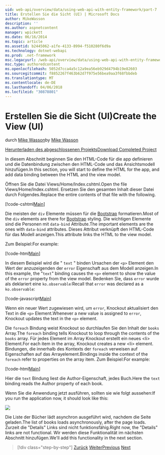```yaml
---
uid: web-api/overview/data/using-web-api-with-entity-framework/part-7
title: Erstellen Sie die Sicht (UI) | Microsoft Docs
author: MikeWasson
description: ''
ms.author: aspnetcontent
manager: wpickett
ms.date: 06/16/2014
ms.topic: article
ms.assetid: b2445062-a1fe-4133-8994-f510280f6d9a
ms.technology: dotnet-webapi
ms.prod: .net-framework
msc.legacyurl: /web-api/overview/data/using-web-api-with-entity-framework/part-7
msc.type: authoredcontent
ms.openlocfilehash: 5052d7cca4a5c12a9ea56eb929d4794b19e82603
ms.sourcegitcommit: f8852267f463b62d7f975e56bea9aa3f68fbbdeb
ms.translationtype: MT
ms.contentlocale: de-DE
ms.lasthandoff: 04/06/2018
ms.locfileid: "30878801"
---
```

<a name="create-the-view-ui"></a><span data-ttu-id="0b5ab-102">Erstellen Sie die Sicht (UI)</span><span class="sxs-lookup"><span data-stu-id="0b5ab-102">Create the View (UI)</span></span>
====================
<span data-ttu-id="0b5ab-103">durch [Mike Wasson](https://github.com/MikeWasson)</span><span class="sxs-lookup"><span data-stu-id="0b5ab-103">by [Mike Wasson](https://github.com/MikeWasson)</span></span>

[<span data-ttu-id="0b5ab-104">Herunterladen des abgeschlossenen Projekts</span><span class="sxs-lookup"><span data-stu-id="0b5ab-104">Download Completed Project</span></span>](https://github.com/MikeWasson/BookService)

<span data-ttu-id="0b5ab-105">In diesem Abschnitt beginnen Sie den HTML-Code für die app definieren und die Datenbindung zwischen den HTML-Code und das Ansichtsmodell hinzufügen.</span><span class="sxs-lookup"><span data-stu-id="0b5ab-105">In this section, you will start to define the HTML for the app, and add data binding between the HTML and the view model.</span></span>

<span data-ttu-id="0b5ab-106">Öffnen Sie die Datei Views/Home/Index.cshtml.</span><span class="sxs-lookup"><span data-stu-id="0b5ab-106">Open the file Views/Home/Index.cshtml.</span></span> <span data-ttu-id="0b5ab-107">Ersetzen Sie den gesamten Inhalt dieser Datei durch Folgendes.</span><span class="sxs-lookup"><span data-stu-id="0b5ab-107">Replace the entire contents of that file with the following.</span></span>

[!code-cshtml[Main](part-7/samples/sample1.cshtml)]

<span data-ttu-id="0b5ab-108">Die meisten der `div` Elemente müssen für die [Bootstrap](http://getbootstrap.com/) formatieren.</span><span class="sxs-lookup"><span data-stu-id="0b5ab-108">Most of the `div` elements are there for [Bootstrap](http://getbootstrap.com/) styling.</span></span> <span data-ttu-id="0b5ab-109">Die wichtigen Elemente sind die Personen mit `data-bind` Attribute.</span><span class="sxs-lookup"><span data-stu-id="0b5ab-109">The important elements are the ones with `data-bind` attributes.</span></span> <span data-ttu-id="0b5ab-110">Dieses Attribut verknüpft den HTML-Code für das Modell anzeigen.</span><span class="sxs-lookup"><span data-stu-id="0b5ab-110">This attribute links the HTML to the view model.</span></span>

<span data-ttu-id="0b5ab-111">Zum Beispiel:</span><span class="sxs-lookup"><span data-stu-id="0b5ab-111">For example:</span></span>

[!code-html[Main](part-7/samples/sample2.html)]

<span data-ttu-id="0b5ab-112">In diesem Beispiel wird die &quot; `text` &quot; binden Ursachen der `<p>` Element den Wert der anzuzeigenden der `error` Eigenschaft aus dem Modell anzeigen.</span><span class="sxs-lookup"><span data-stu-id="0b5ab-112">In this example, the &quot;`text`&quot; binding causes the `<p>` element to show the value of the `error` property from the view model.</span></span> <span data-ttu-id="0b5ab-113">Bedenken Sie, dass `error` wurde als deklariert eine `ko.observable`:</span><span class="sxs-lookup"><span data-stu-id="0b5ab-113">Recall that `error` was declared as a `ko.observable`:</span></span>

[!code-javascript[Main](part-7/samples/sample3.js)]

<span data-ttu-id="0b5ab-114">Wenn ein neuer Wert zugewiesen wird, um `error`, Knockout aktualisiert den Text in die `<p>` Element.</span><span class="sxs-lookup"><span data-stu-id="0b5ab-114">Whenever a new value is assigned to `error`, Knockout updates the text in the `<p>` element.</span></span>

<span data-ttu-id="0b5ab-115">Die `foreach` Bindung weist Knockout so durchlaufen Sie den Inhalt der `books` Array.</span><span class="sxs-lookup"><span data-stu-id="0b5ab-115">The `foreach` binding tells Knockout to loop through the contents of the `books` array.</span></span> <span data-ttu-id="0b5ab-116">Für jedes Element im Array Knockout erstellt ein neues &lt;li&gt; Element.</span><span class="sxs-lookup"><span data-stu-id="0b5ab-116">For each item in the array, Knockout creates a new &lt;li&gt; element.</span></span> <span data-ttu-id="0b5ab-117">Bindungen, die innerhalb des Kontexts der `foreach` verweisen auf Eigenschaften auf das Arrayelement.</span><span class="sxs-lookup"><span data-stu-id="0b5ab-117">Bindings inside the context of the `foreach` refer to properties on the array item.</span></span> <span data-ttu-id="0b5ab-118">Zum Beispiel:</span><span class="sxs-lookup"><span data-stu-id="0b5ab-118">For example:</span></span>

[!code-html[Main](part-7/samples/sample4.html)]

<span data-ttu-id="0b5ab-119">Hier die `text` Bindung liest die Author-Eigenschaft, jedes Buch.</span><span class="sxs-lookup"><span data-stu-id="0b5ab-119">Here the `text` binding reads the Author property of each book.</span></span>

<span data-ttu-id="0b5ab-120">Wenn Sie die Anwendung jetzt ausführen, sollten sie wie folgt aussehen:</span><span class="sxs-lookup"><span data-stu-id="0b5ab-120">If you run the application now, it should look like this:</span></span>

![](part-7/_static/image1.png)

<span data-ttu-id="0b5ab-121">Die Liste der Bücher lädt asynchron ausgeführt wird, nachdem die Seite geladen.</span><span class="sxs-lookup"><span data-stu-id="0b5ab-121">The list of books loads asynchronously, after the page loads.</span></span> <span data-ttu-id="0b5ab-122">Zurzeit die &quot;Details&quot; Links sind nicht funktionsfähig.</span><span class="sxs-lookup"><span data-stu-id="0b5ab-122">Right now, the &quot;Details&quot; links are not functional.</span></span> <span data-ttu-id="0b5ab-123">Wir werden diese Funktionalität im nächsten Abschnitt hinzufügen.</span><span class="sxs-lookup"><span data-stu-id="0b5ab-123">We'll add this functionality in the next section.</span></span>

> [!div class="step-by-step"]
> <span data-ttu-id="0b5ab-124">[Zurück](part-6.md)
> [Weiter](part-8.md)</span><span class="sxs-lookup"><span data-stu-id="0b5ab-124">[Previous](part-6.md)
[Next](part-8.md)</span></span>
